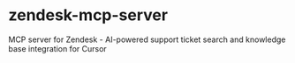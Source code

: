 # zendesk-mcp-server
MCP server for Zendesk - AI-powered support ticket search and knowledge base integration for Cursor
